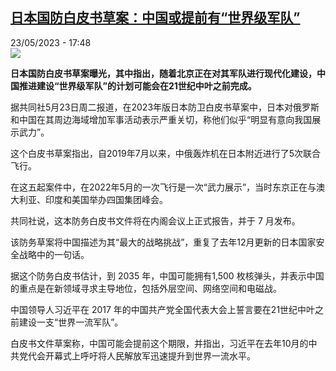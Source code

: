 <!--1684858501000-->
[日本国防白皮书草案：中国或提前有“世界级军队”](https://www.rfi.fr/cn/%E5%9B%BD%E9%99%85/20230523-%E6%97%A5%E6%9C%AC%E5%9B%BD%E9%98%B2%E7%99%BD%E7%9A%AE%E4%B9%A6%E8%8D%89%E6%A1%88-%E4%B8%AD%E5%9B%BD%E6%88%96%E6%8F%90%E5%89%8D%E6%9C%89-%E4%B8%96%E7%95%8C%E7%BA%A7%E5%86%9B%E9%98%9F)
------

<div>23/05/2023 - 17:48</div><img src="https://s.rfi.fr/media/display/f70baeb0-16cd-11ea-8c92-005056a99247/w:1280/p:16x9/9_18_0.JPG"><p><strong>日本国防白皮书草案曝光，其中指出，随着北京正在对其军队进行现代化建设，中国推进建设“世界级军队”的计划可能会在21世纪中叶之前完成。                    </strong></p><div><p><span><span><span><span><span><span>据共同社</span></span></span></span></span></span>5月23日周二<span><span><span><span><span><span>报道，在2023年版日本防卫白皮书草案中，日本对俄罗斯和中国在其周边海域增加军事活动表示严重关切，称他们似乎“明显有意向我国展示武力”。</span></span></span></span></span></span></p><p><span><span><span><span><span><span>这个白皮书草案指出，自2019年7月以来，中俄轰炸机在日本附近进行了5次联合飞行。</span></span></span></span></span></span></p><p><span><span><span><span><span><span>在这五起案件中，在2022年5月的一次飞行是一次“武力展示”，当时东京正在与澳大利亚、印度和美国举办四国集团峰会。</span></span></span></span></span></span></p><p><span><span><span><span><span><span>共同社说，这本防务白皮书文件将在内阁会议上正式报告，并于 7 月发布。</span></span></span></span></span></span></p><p><span><span><span><span><span><span>该防务草案将中国描述为其“最大的战略挑战”，重复了去年12月更新的日本国家安全战略中的一句话。</span></span></span></span></span></span></p><p><span><span><span><span><span><span>据这个防务白皮书估计，到 2035 年，中国可能拥有1,500 枚核弹头，并表示中国的重点是在新领域寻求主导地位，包括外层空间、网络空间和电磁战。</span></span></span></span></span></span></p><p><span><span><span><span><span><span>中国领导人习近平在 2017 年的中国共产党全国代表大会上誓言要在21世纪中叶之前建设一支“世界一流军队”。</span></span></span></span></span></span></p><p><span><span><span><span><span><span>白皮书文件草案称，中国可能会提前这个期限，并指出，习近平在去年10月的中共党代会开幕式上呼吁将人民解放军迅速提升到世界一流水平。</span></span></span></span></span></span></p><div data-selfpromo-newsletter></div><div data-selfpromo-app></div></div>
